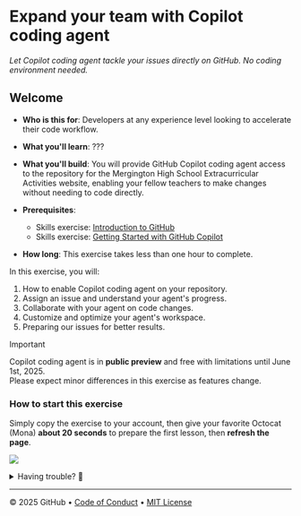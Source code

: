# Expand your team with Copilot coding agent

_Let Copilot coding agent tackle your issues directly on GitHub. No coding environment needed._

## Welcome

- **Who is this for**: Developers at any experience level looking to accelerate their code workflow.
- **What you'll learn**: ???
- **What you'll build**: You will provide GitHub Copilot coding agent access to the repository for the Mergington High School Extracurricular Activities website, enabling your fellow teachers to make changes without needing to code directly.
- **Prerequisites**:

  - Skills exercise: [Introduction to GitHub](https://github.com/skills/introduction-to-github)
  - Skills exercise: [Getting Started with GitHub Copilot](https://github.com/skills/getting-started-with-github-copilot)

- **How long**: This exercise takes less than one hour to complete.

In this exercise, you will:

1. How to enable Copilot coding agent on your repository.
1. Assign an issue and understand your agent's progress.
1. Collaborate with your agent on code changes.
1. Customize and optimize your agent's workspace.
1. Preparing our issues for better results.

> [!IMPORTANT]
> Copilot coding agent is in **public preview** and free with limitations until June 1st, 2025.  
> Please expect minor differences in this exercise as features change.

### How to start this exercise

Simply copy the exercise to your account, then give your favorite Octocat (Mona) **about 20 seconds** to prepare the first lesson, then **refresh the page**.

[![](https://img.shields.io/badge/Copy%20Exercise-%E2%86%92-1f883d?style=for-the-badge&logo=github&labelColor=197935)](https://github.com/new?template_owner=skills&template_name=expand-your-team-with-copilot&owner=%40me&name=skills-expand-your-team-with-copilot&description=Exercise:+Expand+your+team+with+GitHub+Copilot+coding+agent&visibility=public)

<details>
<summary>Having trouble? 🤷</summary><br/>

When copying the exercise, we recommend the following settings:

- For owner, choose your personal account or an organization to host the repository.

- We recommend creating a public repository, since private repositories will use Actions minutes.

If the exercise isn't ready in 20 seconds, please check the [Actions](../../actions) tab.

- Check to see if a job is running. Sometimes it simply takes a bit longer.

- If the page shows a failed job, please submit an issue. Nice, you found a bug! 🐛

</details>

---

&copy; 2025 GitHub &bull; [Code of Conduct](https://www.contributor-covenant.org/version/2/1/code_of_conduct/code_of_conduct.md) &bull; [MIT License](https://gh.io/mit)

